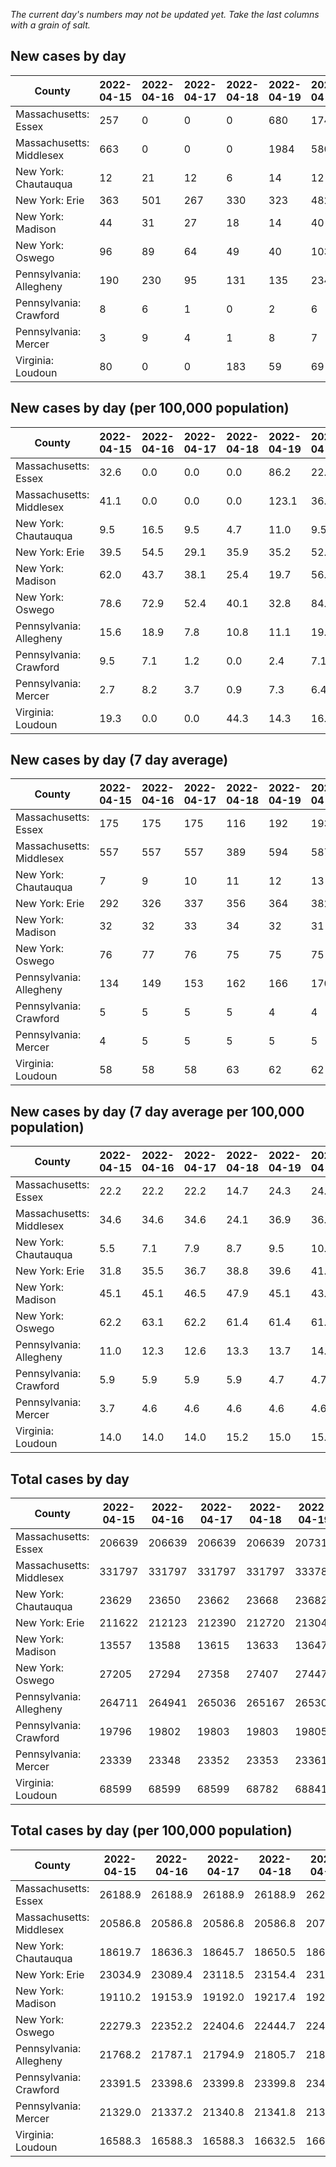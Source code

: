 _The current day's numbers may not be updated yet. Take the last columns with a grain of salt._
## New cases by day

| County | 2022-04-15 | 2022-04-16 | 2022-04-17 | 2022-04-18 | 2022-04-19 | 2022-04-20 | 2022-04-21 |
| --- | --- | --- | --- | --- | --- | --- | --- |
| Massachusetts: Essex | 257 | 0 | 0 | 0 | 680 | 174 | 277 |
| Massachusetts: Middlesex | 663 | 0 | 0 | 0 | 1984 | 580 | 719 |
| New York: Chautauqua | 12 | 21 | 12 | 6 | 14 | 12 | 17 |
| New York: Erie | 363 | 501 | 267 | 330 | 323 | 482 | 589 |
| New York: Madison | 44 | 31 | 27 | 18 | 14 | 40 | 39 |
| New York: Oswego | 96 | 89 | 64 | 49 | 40 | 103 | 90 |
| Pennsylvania: Allegheny | 190 | 230 | 95 | 131 | 135 | 234 | 208 |
| Pennsylvania: Crawford | 8 | 6 | 1 | 0 | 2 | 6 | 6 |
| Pennsylvania: Mercer | 3 | 9 | 4 | 1 | 8 | 7 | 5 |
| Virginia: Loudoun | 80 | 0 | 0 | 183 | 59 | 69 | 98 |

## New cases by day (per 100,000 population)

| County | 2022-04-15 | 2022-04-16 | 2022-04-17 | 2022-04-18 | 2022-04-19 | 2022-04-20 | 2022-04-21 |
| --- | --- | --- | --- | --- | --- | --- | --- |
| Massachusetts: Essex | 32.6 | 0.0 | 0.0 | 0.0 | 86.2 | 22.1 | 35.1 |
| Massachusetts: Middlesex | 41.1 | 0.0 | 0.0 | 0.0 | 123.1 | 36.0 | 44.6 |
| New York: Chautauqua | 9.5 | 16.5 | 9.5 | 4.7 | 11.0 | 9.5 | 13.4 |
| New York: Erie | 39.5 | 54.5 | 29.1 | 35.9 | 35.2 | 52.5 | 64.1 |
| New York: Madison | 62.0 | 43.7 | 38.1 | 25.4 | 19.7 | 56.4 | 55.0 |
| New York: Oswego | 78.6 | 72.9 | 52.4 | 40.1 | 32.8 | 84.4 | 73.7 |
| Pennsylvania: Allegheny | 15.6 | 18.9 | 7.8 | 10.8 | 11.1 | 19.2 | 17.1 |
| Pennsylvania: Crawford | 9.5 | 7.1 | 1.2 | 0.0 | 2.4 | 7.1 | 7.1 |
| Pennsylvania: Mercer | 2.7 | 8.2 | 3.7 | 0.9 | 7.3 | 6.4 | 4.6 |
| Virginia: Loudoun | 19.3 | 0.0 | 0.0 | 44.3 | 14.3 | 16.7 | 23.7 |

## New cases by day (7 day average)

| County | 2022-04-15 | 2022-04-16 | 2022-04-17 | 2022-04-18 | 2022-04-19 | 2022-04-20 | 2022-04-21 |
| --- | --- | --- | --- | --- | --- | --- | --- |
| Massachusetts: Essex | 175 | 175 | 175 | 116 | 192 | 193 | 198 |
| Massachusetts: Middlesex | 557 | 557 | 557 | 389 | 594 | 587 | 564 |
| New York: Chautauqua | 7 | 9 | 10 | 11 | 12 | 13 | 13 |
| New York: Erie | 292 | 326 | 337 | 356 | 364 | 382 | 408 |
| New York: Madison | 32 | 32 | 33 | 34 | 32 | 31 | 30 |
| New York: Oswego | 76 | 77 | 76 | 75 | 75 | 75 | 76 |
| Pennsylvania: Allegheny | 134 | 149 | 153 | 162 | 166 | 170 | 175 |
| Pennsylvania: Crawford | 5 | 5 | 5 | 5 | 4 | 4 | 4 |
| Pennsylvania: Mercer | 4 | 5 | 5 | 5 | 5 | 5 | 5 |
| Virginia: Loudoun | 58 | 58 | 58 | 63 | 62 | 62 | 70 |

## New cases by day (7 day average per 100,000 population)

| County | 2022-04-15 | 2022-04-16 | 2022-04-17 | 2022-04-18 | 2022-04-19 | 2022-04-20 | 2022-04-21 |
| --- | --- | --- | --- | --- | --- | --- | --- |
| Massachusetts: Essex | 22.2 | 22.2 | 22.2 | 14.7 | 24.3 | 24.5 | 25.1 |
| Massachusetts: Middlesex | 34.6 | 34.6 | 34.6 | 24.1 | 36.9 | 36.4 | 35.0 |
| New York: Chautauqua | 5.5 | 7.1 | 7.9 | 8.7 | 9.5 | 10.2 | 10.2 |
| New York: Erie | 31.8 | 35.5 | 36.7 | 38.8 | 39.6 | 41.6 | 44.4 |
| New York: Madison | 45.1 | 45.1 | 46.5 | 47.9 | 45.1 | 43.7 | 42.3 |
| New York: Oswego | 62.2 | 63.1 | 62.2 | 61.4 | 61.4 | 61.4 | 62.2 |
| Pennsylvania: Allegheny | 11.0 | 12.3 | 12.6 | 13.3 | 13.7 | 14.0 | 14.4 |
| Pennsylvania: Crawford | 5.9 | 5.9 | 5.9 | 5.9 | 4.7 | 4.7 | 4.7 |
| Pennsylvania: Mercer | 3.7 | 4.6 | 4.6 | 4.6 | 4.6 | 4.6 | 4.6 |
| Virginia: Loudoun | 14.0 | 14.0 | 14.0 | 15.2 | 15.0 | 15.0 | 16.9 |

## Total cases by day

| County | 2022-04-15 | 2022-04-16 | 2022-04-17 | 2022-04-18 | 2022-04-19 | 2022-04-20 | 2022-04-21 |
| --- | --- | --- | --- | --- | --- | --- | --- |
| Massachusetts: Essex | 206639 | 206639 | 206639 | 206639 | 207319 | 207493 | 207770 |
| Massachusetts: Middlesex | 331797 | 331797 | 331797 | 331797 | 333781 | 334361 | 335080 |
| New York: Chautauqua | 23629 | 23650 | 23662 | 23668 | 23682 | 23694 | 23711 |
| New York: Erie | 211622 | 212123 | 212390 | 212720 | 213043 | 213525 | 214114 |
| New York: Madison | 13557 | 13588 | 13615 | 13633 | 13647 | 13687 | 13726 |
| New York: Oswego | 27205 | 27294 | 27358 | 27407 | 27447 | 27550 | 27640 |
| Pennsylvania: Allegheny | 264711 | 264941 | 265036 | 265167 | 265302 | 265536 | 265744 |
| Pennsylvania: Crawford | 19796 | 19802 | 19803 | 19803 | 19805 | 19811 | 19817 |
| Pennsylvania: Mercer | 23339 | 23348 | 23352 | 23353 | 23361 | 23368 | 23373 |
| Virginia: Loudoun | 68599 | 68599 | 68599 | 68782 | 68841 | 68910 | 69008 |

## Total cases by day (per 100,000 population)

| County | 2022-04-15 | 2022-04-16 | 2022-04-17 | 2022-04-18 | 2022-04-19 | 2022-04-20 | 2022-04-21 |
| --- | --- | --- | --- | --- | --- | --- | --- |
| Massachusetts: Essex | 26188.9 | 26188.9 | 26188.9 | 26188.9 | 26275.0 | 26297.1 | 26332.2 |
| Massachusetts: Middlesex | 20586.8 | 20586.8 | 20586.8 | 20586.8 | 20709.9 | 20745.9 | 20790.5 |
| New York: Chautauqua | 18619.7 | 18636.3 | 18645.7 | 18650.5 | 18661.5 | 18671.0 | 18684.3 |
| New York: Erie | 23034.9 | 23089.4 | 23118.5 | 23154.4 | 23189.6 | 23242.0 | 23306.1 |
| New York: Madison | 19110.2 | 19153.9 | 19192.0 | 19217.4 | 19237.1 | 19293.5 | 19348.5 |
| New York: Oswego | 22279.3 | 22352.2 | 22404.6 | 22444.7 | 22477.5 | 22561.8 | 22635.5 |
| Pennsylvania: Allegheny | 21768.2 | 21787.1 | 21794.9 | 21805.7 | 21816.8 | 21836.0 | 21853.1 |
| Pennsylvania: Crawford | 23391.5 | 23398.6 | 23399.8 | 23399.8 | 23402.1 | 23409.2 | 23416.3 |
| Pennsylvania: Mercer | 21329.0 | 21337.2 | 21340.8 | 21341.8 | 21349.1 | 21355.5 | 21360.0 |
| Virginia: Loudoun | 16588.3 | 16588.3 | 16588.3 | 16632.5 | 16646.8 | 16663.5 | 16687.2 |
